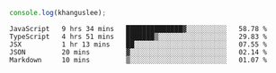 ```js
console.log(khanguslee);
```

<!--START_SECTION:waka-->
```text
JavaScript   9 hrs 34 mins   ██████████████▓░░░░░░░░░░   58.78 % 
TypeScript   4 hrs 51 mins   ███████▒░░░░░░░░░░░░░░░░░   29.83 % 
JSX          1 hr 13 mins    ██░░░░░░░░░░░░░░░░░░░░░░░   07.55 % 
JSON         20 mins         ▓░░░░░░░░░░░░░░░░░░░░░░░░   02.14 % 
Markdown     10 mins         ▒░░░░░░░░░░░░░░░░░░░░░░░░   01.07 % 
```
<!--END_SECTION:waka-->

<!--
**khanguslee/khanguslee** is a ✨ _special_ ✨ repository because its `README.md` (this file) appears on your GitHub profile.

Here are some ideas to get you started:

- 🔭 I’m currently working on ...
- 🌱 I’m currently learning ...
- 👯 I’m looking to collaborate on ...
- 🤔 I’m looking for help with ...
- 💬 Ask me about ...
- 📫 How to reach me: ...
- 😄 Pronouns: ...
- ⚡ Fun fact: ...
-->

